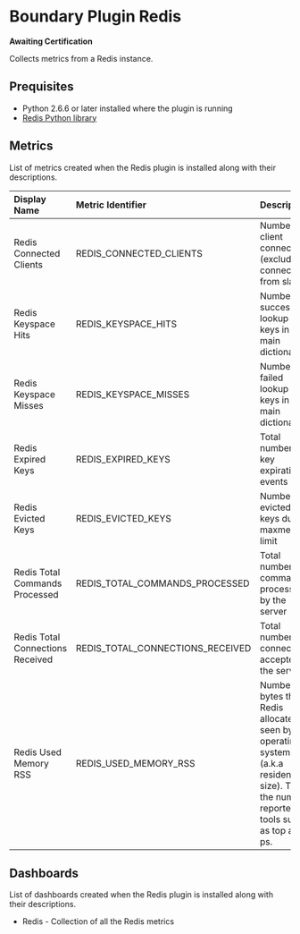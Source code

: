 Boundary Plugin Redis
=====================

**Awaiting Certification**

Collects metrics from a Redis instance.

## Prequisites
* Python 2.6.6 or later installed where the plugin is running
* [Redis Python library](https://pypi.python.org/pypi/redis/)

## Metrics
List of metrics created when the Redis plugin is installed along with their descriptions.

| Display Name                     | Metric Identifier                   |Description |
|:---------------------------------|:------------------------------------|:-----------|
| Redis Connected Clients          | REDIS\_CONNECTED\_CLIENTS | Number of client connections (excluding connections from slaves) |
| Redis Keyspace Hits              | REDIS\_KEYSPACE\_HITS | Number of successful lookup of keys in the main dictionary |
| Redis Keyspace Misses            | REDIS\_KEYSPACE\_MISSES | Number of failed lookup of keys in the main dictionary|
| Redis Expired Keys               | REDIS\_EXPIRED\_KEYS | Total number of key expiration events |
| Redis Evicted Keys               | REDIS\_EVICTED\_KEYS | Number of evicted keys due to maxmemory limit |
| Redis Total Commands Processed   | REDIS\_TOTAL\_COMMANDS\_PROCESSED   | Total number of commands processed by the server   |
| Redis Total Connections Received | REDIS\_TOTAL\_CONNECTIONS\_RECEIVED | Total number of connections accepted by the server |
| Redis Used Memory RSS            | REDIS\_USED\_MEMORY\_RSS | Number of bytes that Redis allocated as seen by the operating system (a.k.a resident set size). This is the number reported by tools such as top and ps. |


## Dashboards
List of dashboards created when the Redis plugin is installed along with their descriptions.
* Redis - Collection of all the Redis metrics



